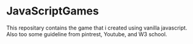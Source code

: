 # JavaScriptGames
This repositary contains the game that i created using vanilla javascript. Also too some guideline from pintrest, Youtube, and W3 school.
